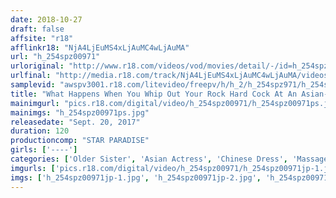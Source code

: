 ```yaml
---
date: 2018-10-27
draft: false
affsite: "r18"
afflinkr18: "NjA4LjEuMS4xLjAuMC4wLjAuMA"
url: "h_254spz00971"
urloriginal: "http://www.r18.com/videos/vod/movies/detail/-/id=h_254spz00971"
urlfinal: "http://media.r18.com/track/NjA4LjEuMS4xLjAuMC4wLjAuMA/videos/vod/movies/detail/-/id=h_254spz00971"
samplevid: "awspv3001.r18.com/litevideo/freepv/h/h_2/h_254spz971/h_254spz971_dmb_w.mp4"
title: "What Happens When You Whip Out Your Rock Hard Cock At An Asian-Style Massage Parlor..."
mainimgurl: "pics.r18.com/digital/video/h_254spz00971/h_254spz00971ps.jpg"
mainimgs: "h_254spz00971ps.jpg"
releasedate: "Sept. 20, 2017"
duration: 120
productioncomp: "STAR PARADISE"
girls: ['----']
categories: ['Older Sister', 'Asian Actress', 'Chinese Dress', 'Massage Parlor', 'Massage', 'Hi-Def']
imgurls: ['pics.r18.com/digital/video/h_254spz00971/h_254spz00971jp-1.jpg', 'pics.r18.com/digital/video/h_254spz00971/h_254spz00971jp-2.jpg', 'pics.r18.com/digital/video/h_254spz00971/h_254spz00971jp-3.jpg', 'pics.r18.com/digital/video/h_254spz00971/h_254spz00971jp-4.jpg', 'pics.r18.com/digital/video/h_254spz00971/h_254spz00971jp-5.jpg', 'pics.r18.com/digital/video/h_254spz00971/h_254spz00971jp-6.jpg', 'pics.r18.com/digital/video/h_254spz00971/h_254spz00971jp-7.jpg', 'pics.r18.com/digital/video/h_254spz00971/h_254spz00971jp-8.jpg', 'pics.r18.com/digital/video/h_254spz00971/h_254spz00971jp-9.jpg', 'pics.r18.com/digital/video/h_254spz00971/h_254spz00971jp-10.jpg', 'pics.r18.com/digital/video/h_254spz00971/h_254spz00971jp-11.jpg', 'pics.r18.com/digital/video/h_254spz00971/h_254spz00971jp-12.jpg', 'pics.r18.com/digital/video/h_254spz00971/h_254spz00971jp-13.jpg', 'pics.r18.com/digital/video/h_254spz00971/h_254spz00971jp-14.jpg', 'pics.r18.com/digital/video/h_254spz00971/h_254spz00971jp-15.jpg', 'pics.r18.com/digital/video/h_254spz00971/h_254spz00971jp-16.jpg', 'pics.r18.com/digital/video/h_254spz00971/h_254spz00971jp-17.jpg', 'pics.r18.com/digital/video/h_254spz00971/h_254spz00971jp-18.jpg', 'pics.r18.com/digital/video/h_254spz00971/h_254spz00971jp-19.jpg', 'pics.r18.com/digital/video/h_254spz00971/h_254spz00971jp-20.jpg']
imgs: ['h_254spz00971jp-1.jpg', 'h_254spz00971jp-2.jpg', 'h_254spz00971jp-3.jpg', 'h_254spz00971jp-4.jpg', 'h_254spz00971jp-5.jpg', 'h_254spz00971jp-6.jpg', 'h_254spz00971jp-7.jpg', 'h_254spz00971jp-8.jpg', 'h_254spz00971jp-9.jpg', 'h_254spz00971jp-10.jpg', 'h_254spz00971jp-11.jpg', 'h_254spz00971jp-12.jpg', 'h_254spz00971jp-13.jpg', 'h_254spz00971jp-14.jpg', 'h_254spz00971jp-15.jpg', 'h_254spz00971jp-16.jpg', 'h_254spz00971jp-17.jpg', 'h_254spz00971jp-18.jpg', 'h_254spz00971jp-19.jpg', 'h_254spz00971jp-20.jpg']
---
```

